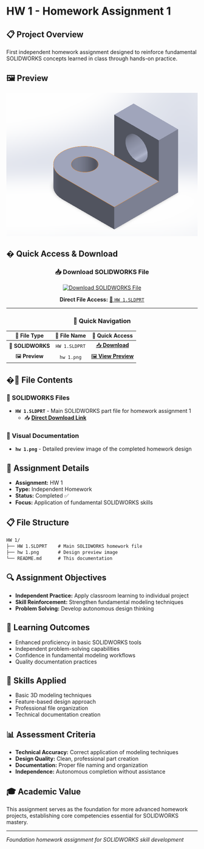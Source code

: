 # HW 1 - Homework Assignment 1

## 📋 Project Overview
First independent homework assignment designed to reinforce fundamental SOLIDWORKS concepts learned in class through hands-on practice.

## 🖼️ Preview
![Design Preview](hw%201.png)

## � **Quick Access & Download**

<div align="center">

### 📥 **Download SOLIDWORKS File**
[![Download SOLIDWORKS File](https://img.shields.io/badge/📥_Download-SOLIDWORKS_File-red?style=for-the-badge&logo=download)](HW%201.SLDPRT)

**Direct File Access:** [🔧 `HW 1.SLDPRT`](HW%201.SLDPRT)

---

### 🎯 **Quick Navigation**
| 📁 **File Type** | 📂 **File Name** | 🔗 **Quick Access** |
|:---:|:---:|:---:|
| 🔧 **SOLIDWORKS** | `HW 1.SLDPRT` | [📥 **Download**](HW%201.SLDPRT) |
| 🖼️ **Preview** | `hw 1.png` | [🖼️ **View Preview**](hw%201.png) |

</div>

## �📂 File Contents

### 🔧 SOLIDWORKS Files
- **`HW 1.SLDPRT`** - Main SOLIDWORKS part file for homework assignment 1
  - 📥 **[Direct Download Link](HW%201.SLDPRT)**

### 📸 Visual Documentation
- **`hw 1.png`** - Detailed preview image of the completed homework design

## 🎯 Assignment Details
- **Assignment:** HW 1
- **Type:** Independent Homework
- **Status:** Completed ✅
- **Focus:** Application of fundamental SOLIDWORKS skills

## 📋 File Structure
```
HW 1/
├── HW 1.SLDPRT    # Main SOLIDWORKS homework file
├── hw 1.png       # Design preview image
└── README.md      # This documentation
```

## 🔍 Assignment Objectives
- **Independent Practice:** Apply classroom learning to individual project
- **Skill Reinforcement:** Strengthen fundamental modeling techniques
- **Problem Solving:** Develop autonomous design thinking

## 📝 Learning Outcomes
- Enhanced proficiency in basic SOLIDWORKS tools
- Independent problem-solving capabilities
- Confidence in fundamental modeling workflows
- Quality documentation practices

## 🚀 Skills Applied
- Basic 3D modeling techniques
- Feature-based design approach
- Professional file organization
- Technical documentation creation

## 📊 Assessment Criteria
- **Technical Accuracy:** Correct application of modeling techniques
- **Design Quality:** Clean, professional part creation  
- **Documentation:** Proper file naming and organization
- **Independence:** Autonomous completion without assistance

## 🎓 Academic Value
This assignment serves as the foundation for more advanced homework projects, establishing core competencies essential for SOLIDWORKS mastery.

---
*Foundation homework assignment for SOLIDWORKS skill development*
